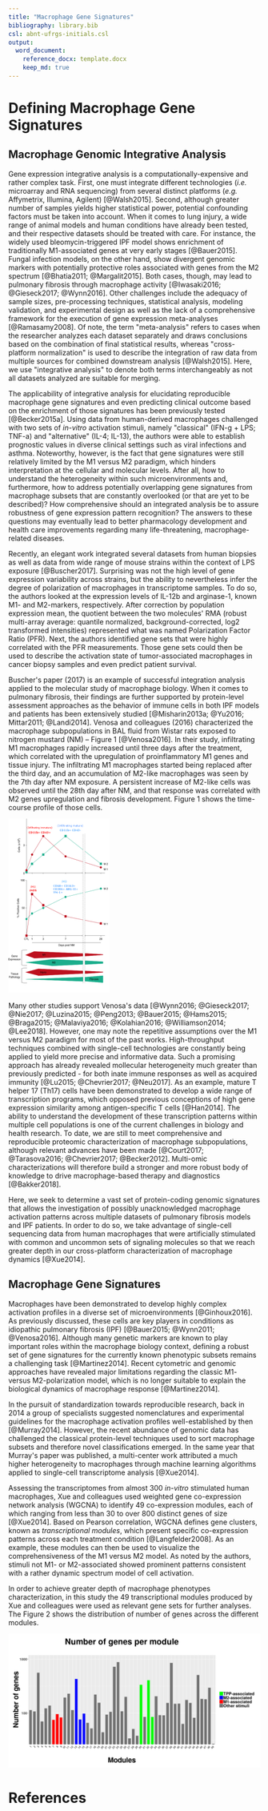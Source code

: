 ```yaml
---
title: "Macrophage Gene Signatures"
bibliography: library.bib
csl: abnt-ufrgs-initials.csl
output: 
  word_document:
    reference_docx: template.docx
    keep_md: true
---
```






# Defining Macrophage Gene Signatures

## Macrophage Genomic Integrative Analysis

  Gene expression integrative analysis is a computationally-expensive and rather complex task. First, one must integrate different technologies (_i.e._ microarray and RNA sequencing) from several distinct platforms (_e.g._ Affymetrix, Illumina, Agilent) [@Walsh2015]. Second, although greater number of samples yields higher statistical power, potential confounding factors must be taken into account. When it comes to lung injury, a wide range of animal models and human conditions have already been tested, and their respective datasets should be treated with care. For instance, the widely used bleomycin-triggered IPF model shows enrichment of traditionally M1-associated genes at very early stages [@Bauer2015]. Fungal infection models, on the other hand, show divergent genomic markers with potentially protective roles associated with genes from the M2 spectrum [@Bhatia2011; @Margalit2015]. Both cases, though, may lead to pulmonary fibrosis through macrophage activity [@Iwasaki2016; @Gieseck2017; @Wynn2016]. Other challenges include the adequacy of sample sizes, pre-processing techniques, statistical analysis, modeling validation, and experimental design as well as the lack of a comprehensive framework for the execution of gene expression meta-analyses [@Ramasamy2008]. Of note, the term "meta-analysis" refers to cases when the researcher analyzes each dataset separately and draws conclusions based on the combination of final statistical results, whereas "cross-platform normalization" is used to describe the integration of raw data from multiple sources for combined downstream analysis [@Walsh2015]. Here, we use "integrative analysis" to denote both terms interchangeably as not all datasets analyzed are suitable for merging.
  
  The applicability of integrative analysis for elucidating reproducible macrophage gene signatures and even predicting clinical outcome based on the enrichment of those signatures has been previously tested [@Becker2015a]. Using data from human-derived macrophages challenged with two sets of _in-vitro_ activation stimuli, namely "classical" (IFN-g + LPS; TNF-a) and "alternative" (IL-4; IL-13), the authors were able to establish prognostic values in diverse clinical settings such as viral infections and asthma. Noteworthy, however, is the fact that gene signatures were still relatively limited by the M1 versus M2 paradigm, which hinders interpretation at the cellular and molecular levels. After all, how to understand the heterogeneity within such microenvironments and, furthermore, how to address potentially overlapping gene signatures from macrophage subsets that are constantly overlooked (or that are yet to be described)? How comprehensive should an integrated analysis be to assure robustness of gene expression pattern recognition? The answers to these questions may eventually lead to better pharmacology development and health care improvements regarding many life-threatening, macrophage-related diseases.
  
  Recently, an elegant work integrated several datasets from human biopsies as well as data from wide range of mouse strains within the context of LPS exposure [@Buscher2017]. Surprising was not the high level of gene expression variability across strains, but the ability to nevertheless infer the degree of polarization of macrophages in transcriptome samples. To do so, the authors looked at the expression levels of IL-12b and arginase-1, known M1- and M2-markers, respectively. After correction by population expression mean, the quotient between the two molecules' RMA (robust multi-array average: quantile normalized, background-corrected, log2 transformed intensities) represented what was named Polarization Factor Ratio (PFR). Next, the authors identified gene sets that were highly correlated with the PFR measurements. Those gene sets could then be used to describe the activation state of tumor-associated macrophages in cancer biopsy samples and even predict patient survival.
  
  Buscher's paper (2017) is an example of successful integration analysis applied to the molecular study of macrophage biology. When it comes to pulmonary fibrosis, their findings are further supported by protein-level assessment approaches as the behavior of immune cells in both IPF models and patients has been extensively studied [@Misharin2013a; @Yu2016; Mittar2011; @Landi2014]. Venosa and colleagues (2016) characterized the macrophage subpopulations in BAL fluid from Wistar rats exposed to nitrogen mustard (NM) – Figure 1 [@Venosa2016]. In their study, infiltrating M1 macrophages rapidly increased until three days after the treatment, which correlated with the upregulation of proinflammatory M1 genes and tissue injury. The infiltrating M1 macrophages started being replaced after the third day, and an accumulation of M2-like macrophages was seen by the 7th day after NM exposure. A persistent increase of M2-like cells was observed until the 28th day after NM, and that response was correlated with M2 genes upregulation and fibrosis development. Figure 1 shows the time-course profile of those cells.
  
  ![Figure 1 - Macrophage dynamics in IPF model. Source: Venosa and colleagues (2016)[@Venosa2016].](Defining_Macrophage_Gene_signatures_files/figure-docx/venosa-2.png)
  
  Many other studies support Venosa's data [@Wynn2016; @Gieseck2017; @Nie2017; @Luzina2015; @Peng2013; @Bauer2015; @Hams2015; @Braga2015; @Malaviya2016; @Kolahian2016; @Williamson2014; @Lee2018]. However, one may note the repetitive assumptions over the M1 versus M2 paradigm for most of the past works. High-throughput techniques combined with single-cell technologies are constantly being applied to yield more precise and informative data. Such a promising approach has already revealed mollecular heterogeneity much greater than previously predicted - for both inate immune responses as well as acquired immunity [@Lu2015; @Chevrier2017; @Neu2017]. As an example, mature T helper 17 (Th17) cells have been demonstrated to develop a wide range of transcription programs, which opposed previous conceptions of high gene expression similarity among antigen-specific T cells [@Han2014]. The ability to understand the development of these transcription patterns within multiple cell populations is one of the current challenges in biology and health research. To date, we are still to meet comprehensive and reproducible proteomic characterization of macrophage subpopulations, although relevant advances have been made [@Court2017; @Tarasova2016; @Chevrier2017; @Becker2012]. Multi-omic characterizations will therefore build a stronger and more robust body of knowledge to drive macrophage-based therapy and diagnostics [@Bakker2018].
  
  Here, we seek to determine a vast set of protein-coding genomic signatures that allows the investigation of possibly unacknowledged macrophage activation patterns across multiple datasets of pulmonary fibrosis models and IPF patients. In order to do so, we take advantage of single-cell sequencing data from human macrophages that were artificially stimulated with common and uncommon sets of signaling molecules so that we reach greater depth in our cross-platform characterization of macrophage dynamics [@Xue2014].

## Macrophage Gene Signatures

  Macrophages have been demonstrated to develop highly complex activation profiles in a diverse set of microenvironments [@Ginhoux2016]. As previously discussed, these cells are key players in conditions as idiopathic pulmonary fibrosis (IPF) [@Bauer2015; @Wynn2011; @Venosa2016]. Although many genetic markers are known to play important roles within the macrophage biology context, defining a robust set of gene signatures for the currently known phenotypic subsets remains a challenging task [@Martinez2014]. Recent cytometric and genomic approaches have revealed major limitations regarding the classic M1- versus M2-polarization model, which is no longer suitable to explain the biological dynamics of macrophage response [@Martinez2014].
  
  In the pursuit of standardization towards reproducible research, back in 2014 a group of specialists suggested nomenclatures and experimental guidelines for the macrophage activation profiles well-established by then [@Murray2014]. However, the recent abundance of genomic data has challenged the classical protein-level techniques used to sort macrophage subsets and therefore novel classifications emerged. In the same year that Murray's paper was published, a multi-center work attributed a much higher heterogeneity to macrophages through machine learning algorithms applied to single-cell transcriptome analysis [@Xue2014]. 
  
  Assessing the transcriptomes from almost 300 _in-vitro_ stimulated human macrophages, Xue and colleagues used weighted gene co-expression network analysis (WGCNA) to identify 49 co-expression modules, each of which ranging from less than 30 to over 800 distinct genes of size [@Xue2014]. Based on Pearson correlation, WGCNA defines gene clusters, known as _transcriptional modules_, which present specific co-expression patterns across each treatment condition [@Langfelder2008]. As an example, these modules can then be used to visualize the comprehensiveness of the M1 versus M2 model. As noted by the authors, stimuli not M1- or M2-associated showed prominent patterns consistent with a rather dynamic spectrum model of cell activation.
  
  In order to achieve greater depth of macrophage phenotypes characterization, in this study the 49 transcriptional modules produced by Xue and colleagues were used as relevant gene sets for further analyses. The Figure 2 shows the distribution of number of genes across the different modules.
  
![Figure 2 - Gene modules counts distribution.](Defining_Macrophage_Gene_signatures_files/figure-docx/modulesplot-1.png)
  

# References
  
